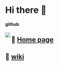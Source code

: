 # Hi there 👋

#### github
<a href="https://github.com/STHSF">
  <img align="left" src="https://github-readme-stats.vercel.app/api?username=STHSF&count_private=true&show_icons=true&theme=radical" />
</a>

## 🏡 [Home page](https://sthsf.github.io/)

## 🤔️ [wiki](https://sthsf.github.io/wiki/)
